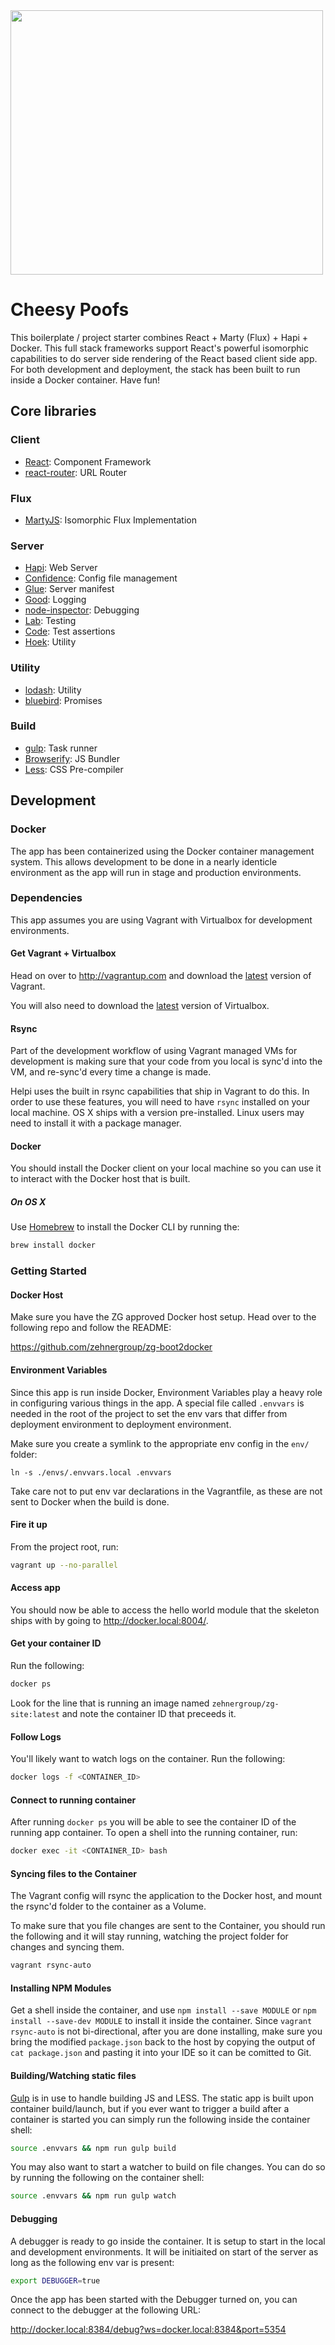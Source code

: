 <img src="https://raw.githubusercontent.com/zehnergroup/cheesy-poofs/master/assets/img/cheesy-poofs_1024.png" width="500" height="423" />

# Cheesy Poofs

This boilerplate / project starter combines React + Marty (Flux) + Hapi + Docker. This full stack frameworks support React's powerful isomorphic capabilities to do server side rendering of the React based client side app. For both development and deployment, the stack has been built to run inside a Docker container. Have fun!

## Core libraries

### Client

* [React](http://facebook.github.io/react): Component Framework
* [react-router](https://github.com/rackt/react-router): URL Router

### Flux

* [MartyJS](http://martyjs.org/): Isomorphic Flux Implementation

### Server

* [Hapi](http://hapijs.com/): Web Server
* [Confidence](https://github.com/hapijs/confidence): Config file management
* [Glue](https://github.com/hapijs/glue): Server manifest
* [Good](https://github.com/hapijs/good): Logging
* [node-inspector](https://github.com/node-inspector/node-inspector): Debugging
* [Lab](https://github.com/hapijs/lab): Testing
* [Code](https://github.com/hapijs/code): Test assertions
* [Hoek](https://github.com/hapijs/hoek): Utility

### Utility

* [lodash](https://lodash.com/docs): Utility
* [bluebird](https://github.com/petkaantonov/bluebird): Promises

### Build

* [gulp](http://gulpjs.com): Task runner
* [Browserify](http://browserify.org): JS Bundler
* [Less](http://lesscss.org): CSS Pre-compiler

## Development

### Docker

The app has been containerized using the Docker container management system. This allows development to be done in a nearly identicle environment as the app will run in stage and production environments.

### Dependencies

This app assumes you are using Vagrant with Virtualbox for development environments.

#### Get Vagrant + Virtualbox

Head on over to http://vagrantup.com and download the [latest](https://www.vagrantup.com/downloads.html) version of Vagrant.

You will also need to download the [latest](https://www.virtualbox.org/wiki/Downloads) version of Virtualbox.

#### Rsync

Part of the development workflow of using Vagrant managed VMs for development is making sure that your code from you local is sync'd into the VM, and re-sync'd every time a change is made.

Helpi uses the built in rsync capabilities that ship in Vagrant to do this. In order to use these features, you will need to have `rsync` installed on your local machine. OS X ships with a version pre-installed. Linux users may need to install it with a package manager.

#### Docker

You should install the Docker client on your local machine so you can use it to interact with the Docker host that is built.

##### On OS X

Use [Homebrew](http://brew.sh/) to install the Docker CLI by running the:

```bash
brew install docker
```

### Getting Started

#### Docker Host

Make sure you have the ZG approved Docker host setup. Head over to the following repo and follow the README:

https://github.com/zehnergroup/zg-boot2docker

#### Environment Variables

Since this app is run inside Docker, Environment Variables play a heavy role in configuring various things in the app. A special file called `.envvars` is needed in the root of the project to set the env vars that differ from deployment environment to deployment environment.

Make sure you create a symlink to the appropriate env config in the `env/` folder:

```
ln -s ./envs/.envvars.local .envvars
```

Take care not to put env var declarations in the Vagrantfile, as these are not sent to Docker when the build is done.

#### Fire it up

From the project root, run:

```bash
vagrant up --no-parallel
```

#### Access app

You should now be able to access the hello world module that the skeleton ships with by going to http://docker.local:8004/.

#### Get your container ID

Run the following:

```bash
docker ps
```

Look for the line that is running an image named `zehnergroup/zg-site:latest` and note the container ID that preceeds it.

#### Follow Logs

You'll likely want to watch logs on the container. Run the following:

```bash
docker logs -f <CONTAINER_ID>
```

#### Connect to running container

After running `docker ps` you will be able to see the container ID of the running app container. To open a shell into the running container, run:

```bash
docker exec -it <CONTAINER_ID> bash
```

#### Syncing files to the Container

The Vagrant config will rsync the application to the Docker host, and mount the rsync'd folder to the container as a Volume.

To make sure that you file changes are sent to the Container, you should run the following and it will stay running, watching the project folder for changes and syncing them.

```bash
vagrant rsync-auto
```

#### Installing NPM Modules

Get a shell inside the container, and use `npm install --save MODULE` or `npm install --save-dev MODULE` to install it inside the container. Since `vagrant rsync-auto` is not bi-directional, after you are done installing, make sure you bring the modified `package.json` back to the host by copying the output of `cat package.json` and pasting it into your IDE so it can be comitted to Git.

#### Building/Watching static files

[Gulp](gulpjs.com) is in use to handle building JS and LESS. The static app is built upon container build/launch, but if you ever want to trigger a build after a container is started you can simply run the following inside the container shell:

```bash
source .envvars && npm run gulp build
```

You may also want to start a watcher to build on file changes. You can do so by running the following on the container shell:

```bash
source .envvars && npm run gulp watch
```

#### Debugging

A debugger is ready to go inside the container. It is setup to start in the local and development environments. It will be initiaited on start of the server as long as the following env var is present:

```bash
export DEBUGGER=true
```

Once the app has been started with the Debugger turned on, you can connect to the debugger at the following URL:

http://docker.local:8384/debug?ws=docker.local:8384&port=5354
